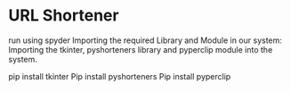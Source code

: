 # URL Shortener
run using spyder
Importing the required Library and Module in our system:
Importing the tkinter, pyshorteners library and pyperclip module into the system.

pip install tkinter
Pip install pyshorteners
Pip install pyperclip
